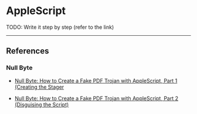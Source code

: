 # AppleScript

TODO: Write it step by step (refer to the link)

---
## References

### Null Byte

- [Null Byte: How to Create a Fake PDF Trojan with AppleScript, Part 1 (Creating the Stager](https://null-byte.wonderhowto.com/how-to/hacking-macos-create-fake-pdf-trojan-with-applescript-part-1-creating-stager-0184692/)

- [Null Byte: How to Create a Fake PDF Trojan with AppleScript, Part 2 (Disguising the Script)](https://null-byte.wonderhowto.com/how-to/hacking-macos-create-fake-pdf-trojan-with-applescript-part-2-disguising-script-0184706/)